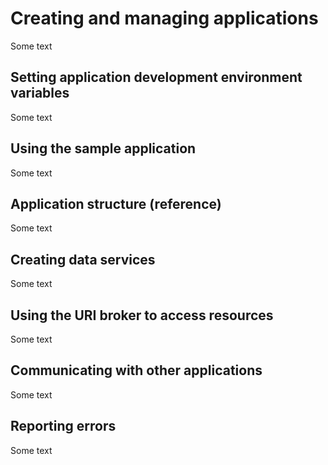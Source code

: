 # Creating and managing applications
Some text

## Setting application development environment variables
Some text

## Using the sample application
Some text

## Application structure (reference)
Some text

## Creating data services
Some text

## Using the URI broker to access resources
Some text

## Communicating with other applications
Some text

## Reporting errors
Some text